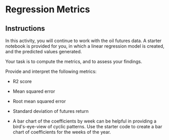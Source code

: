 # Regression Metrics

## Instructions

In this activity, you will continue to work with the oil futures data. A starter notebook is provided for you, in which a linear regression model is created, and the predicted values generated. 

Your task is to compute the metrics, and to assess your findings.

Provide and interpret the following metrics:

  * R2 score

  * Mean squared error

  * Root mean squared error

  * Standard deviation of futures return

  * A bar chart of the coefficients by week can be helpful in providing a bird's-eye-view of cyclic patterns. Use the starter code to create a bar chart of coefficients for the weeks of the year.
